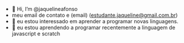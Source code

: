
- 👋 Hi, I’m @jaquelineafonso
- meu email de contato e (email) (estudante.jaqueline@gmail.com.br)
- 👀 eu estou interessado em aprender a programar novas linguagens.
- 🌱 eu estou aprendendo a programar recentemente a linguagem de javascript e scratch 
